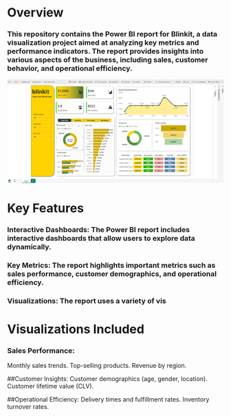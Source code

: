 # Overview
### This repository contains the Power BI report for Blinkit, a data visualization project aimed at analyzing key metrics and performance indicators. The report provides insights into various aspects of the business, including sales, customer behavior, and operational efficiency.

![Alt Text](SS_dashboard.png)

# Key Features
### Interactive Dashboards: The Power BI report includes interactive dashboards that allow users to explore data dynamically.
### Key Metrics: The report highlights important metrics such as sales performance, customer demographics, and operational efficiency.
### Visualizations: The report uses a variety of vis


# Visualizations Included
### Sales Performance:
   Monthly sales trends.
   Top-selling products.
   Revenue by region.
   
##Customer Insights:
  Customer demographics (age, gender, location).
  Customer lifetime value (CLV).

##Operational Efficiency:
  Delivery times and fulfillment rates.
  Inventory turnover rates.

